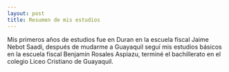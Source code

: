 ```yaml
---
layout: post
title: Resumen de mis estudios
---
```


Mis primeros años de estudios fue en Duran en la escuela fiscal Jaime Nebot Saadi, después de mudarme a Guayaquil seguí mis estudios básicos en la escuela fiscal Benjamin Rosales Aspiazu, terminé el bachillerato en el colegio Liceo Cristiano de Guayaquil.

